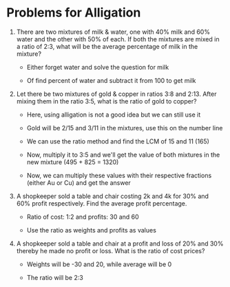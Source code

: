 # Problems for Alligation

1. There are two mixtures of milk & water, one with 40% milk and 60% water and
the other with 50% of each. If both the mixtures are mixed in a ratio of 2:3,
what will be the average percentage of milk in the mixture?

    - Either forget water and solve the question for milk

    - Of find percent of water and subtract it from 100 to get milk

2. Let there be two mixtures of gold & copper in ratios 3:8 and 2:13. After
mixing them in the ratio 3:5, what is the ratio of gold to copper?

    - Here, using alligation is not a good idea but we can still use it

    - Gold will be 2/15 and 3/11 in the mixtures, use this on the number line

    - We can use the ratio method and find the LCM of 15 and 11 (165)

    - Now, multiply it to 3:5 and we'll get the value of both mixtures in the new
    mixture (495 + 825 = 1320)

    - Now, we can multiply these values with their respective fractions (either Au
    or Cu) and get the answer

3. A shopkeeper sold a table and chair costing 2k and 4k for 30% and 60% profit
respectively. Find the average profit percentage.

    - Ratio of cost: 1:2 and profits: 30 and 60

    - Use the ratio as weights and profits as values

4. A shopkeeper sold a table and chair at a profit and loss of 20% and 30% thereby
he made no profit or loss. What is the ratio of cost prices?

    - Weights will be -30 and 20, while average will be 0

    - The ratio will be 2:3
